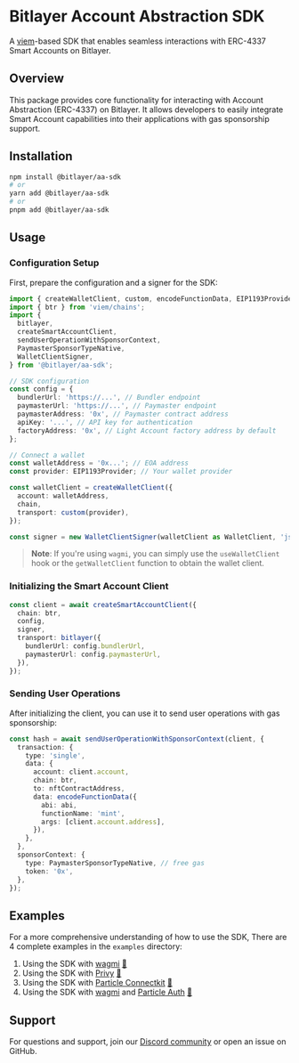 # Bitlayer Account Abstraction SDK

A [viem](https://viem.sh)-based SDK that enables seamless interactions with
ERC-4337 Smart Accounts on Bitlayer.

## Overview

This package provides core functionality for interacting with
Account Abstraction (ERC-4337) on Bitlayer. It allows developers
to easily integrate Smart Account capabilities into their
applications with gas sponsorship support.

## Installation

```bash
npm install @bitlayer/aa-sdk
# or
yarn add @bitlayer/aa-sdk
# or
pnpm add @bitlayer/aa-sdk
```

## Usage

### Configuration Setup

First, prepare the configuration and a signer for the SDK:

```typescript
import { createWalletClient, custom, encodeFunctionData, EIP1193Provider } from 'viem';
import { btr } from 'viem/chains';
import {
  bitlayer,
  createSmartAccountClient,
  sendUserOperationWithSponsorContext,
  PaymasterSponsorTypeNative,
  WalletClientSigner,
} from '@bitlayer/aa-sdk';

// SDK configuration
const config = {
  bundlerUrl: 'https://...', // Bundler endpoint
  paymasterUrl: 'https://...', // Paymaster endpoint
  paymasterAddress: '0x', // Paymaster contract address
  apiKey: '...', // API key for authentication
  factoryAddress: '0x', // Light Account factory address by default
};

// Connect a wallet
const walletAddress = '0x...'; // EOA address
const provider: EIP1193Provider; // Your wallet provider

const walletClient = createWalletClient({
  account: walletAddress,
  chain,
  transport: custom(provider),
});

const signer = new WalletClientSigner(walletClient as WalletClient, 'json-rpc');
```

> **Note**: If you're using `wagmi`, you can simply use the `useWalletClient`
> hook or the `getWalletClient` function to obtain the wallet client.

### Initializing the Smart Account Client

```typescript
const client = await createSmartAccountClient({
  chain: btr,
  config,
  signer,
  transport: bitlayer({
    bundlerUrl: config.bundlerUrl,
    paymasterUrl: config.paymasterUrl,
  }),
});
```

### Sending User Operations

After initializing the client, you can use it to send user operations
with gas sponsorship:

```typescript
const hash = await sendUserOperationWithSponsorContext(client, {
  transaction: {
    type: 'single',
    data: {
      account: client.account,
      chain: btr,
      to: nftContractAddress,
      data: encodeFunctionData({
        abi: abi,
        functionName: 'mint',
        args: [client.account.address],
      }),
    },
  },
  sponsorContext: {
    type: PaymasterSponsorTypeNative, // free gas
    token: '0x',
  },
});
```

## Examples

For a more comprehensive understanding of how to use the SDK,
There are 4 complete examples in the `examples` directory:

1. Using the SDK with [wagmi](https://wagmi.sh/) [🔗](../../examples/with-wagmi)
2. Using the SDK with [Privy](https://www.privy.io/) [🔗](../../examples/with-privy)
3. Using the SDK with [Particle Connectkit](https://developers.particle.network/guides/wallet-as-a-service/waas/connect/web-quickstart) [🔗](../../examples/with-particle)
4. Using the SDK with [wagmi](https://wagmi.sh/) and [Particle Auth](https://developers.particle.network/api-reference/auth/introduction) [🔗](../../examples/with-particle-wagmi)

## Support

For questions and support, join our
[Discord community](https://discord.gg/bitlayer) or open an
issue on GitHub.
